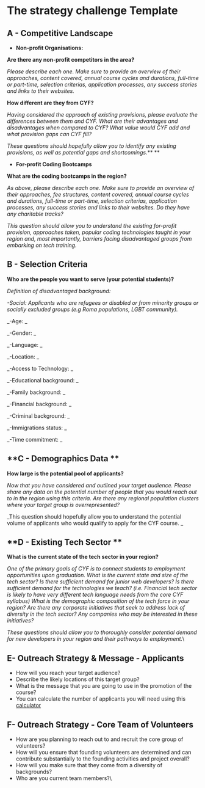 # The strategy challenge Template

## **A  - Competitive Landscape**

* **Non-profit Organisations:**

**Are there any non-profit competitors in the area?**

_Please describe each one. Make sure to provide an overview of their approaches, content covered, annual course cycles and durations, full-time or part-time, selection criterias, application processes, any success stories and links to their websites._

**How different are they from CYF?**

_Having considered the approach of existing provisions, please evaluate the differences between them and CYF. What are their advantages and disadvantages when compared to CYF? What value would CYF add and what provision gaps can CYF fill?_

_These questions should hopefully allow you to identify any existing provisions, as well as potential gaps and shortcomings._** **

* **For-profit Coding Bootcamps**

**What are the coding bootcamps in the region?**

_As above, please describe each one. Make sure to provide an overview of their approaches, fee structures, content covered, annual course cycles and durations, full-time or part-time, selection criterias, application processes, any success stories and links to their websites. Do they have any charitable tracks?_

_This question should allow you to understand the existing for-profit provision, approaches taken, popular coding technologies taught in your region and, most importantly, barriers facing disadvantaged groups from embarking on tech training._

## **B - Selection Criteria**

**Who are the people you want to serve (your potential students)?**

_Definition of disadvantaged background:_

_-Social: Applicants who are refugees or disabled or from minority groups or socially excluded groups (e.g Roma populations, LGBT community)._

_-Age: _

_-Gender: _

_-Language: _

_-Location: _

_-Access to Technology: _

_-Educational background: _

_-Family background: _

_-Financial background: _

_-Criminal background: _

_-Immigrations status: _

_-Time commitment: _

## **C - Demographics Data **

**How large is the potential pool of applicants?**

_Now that you have considered and outlined your target audience. Please share any data on the potential number of people that you would reach out to in the region using this criteria. Are there any regional population clusters where your target group is overrepresented?_

_This question should hopefully allow you to understand the potential volume of applicants who would qualify to apply for the CYF course.  _

## **D - Existing Tech Sector **

**What is the current state of the tech sector in your region?**

_One of the primary goals of CYF is to connect students to employment opportunities upon graduation. What is the current state and size of the tech sector? Is there sufficient demand for junior web developers? Is there sufficient demand for the technologies we teach? (i.e. Financial tech sector is likely to have very different tech language needs from the core CYF syllabus) What is the demographic composition of the tech force in your region? Are there any corporate initiatives that seek to address lack of diversity in the tech sector? Any companies who may be interested in these initiatives?_

_These questions should allow you to thoroughly consider potential demand for new developers in your region and their pathways to employment._\


## **E- Outreach Strategy & Message - Applicants**

* How will you reach your target audience?
* Describe the likely locations of this target group?
* What is the message that you are going to use in the promotion of the course?
* You can calculate the number of applicants you will need using this [calculator](https://docs.google.com/spreadsheets/d/1UtL2Ew8abC1ROzlTiAoGdo1DiKaG1ywJYLvu0wBG680/edit#gid=0)

## **F- Outreach Strategy - Core Team of Volunteers**

* How are you planning to reach out to and recruit the core group of volunteers?
* How will you ensure that founding volunteers are determined and can contribute substantially to the founding activities and project overall?
* How will you make sure that they come from a diversity of backgrounds?
* Who are you current team members?\
